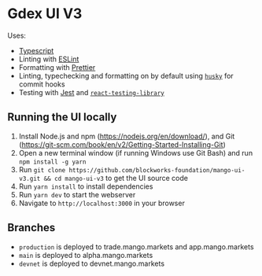 # Gdex UI V3

Uses:

- [Typescript](https://www.typescriptlang.org/)
- Linting with [ESLint](https://eslint.org/)
- Formatting with [Prettier](https://prettier.io/)
- Linting, typechecking and formatting on by default using [`husky`](https://github.com/typicode/husky) for commit hooks
- Testing with [Jest](https://jestjs.io/) and [`react-testing-library`](https://testing-library.com/docs/react-testing-library/intro)

## Running the UI locally

1. Install Node.js and npm (https://nodejs.org/en/download/), and Git (https://git-scm.com/book/en/v2/Getting-Started-Installing-Git)
2. Open a new terminal window (if running Windows use Git Bash) and run `npm install -g yarn`
3. Run `git clone https://github.com/blockworks-foundation/mango-ui-v3.git && cd mango-ui-v3` to get the UI source code
4. Run `yarn install` to install dependencies
5. Run `yarn dev` to start the webserver
6. Navigate to `http://localhost:3000` in your browser

## Branches

- `production` is deployed to trade.mango.markets and app.mango.markets
- `main` is deployed to alpha.mango.markets
- `devnet` is deployed to devnet.mango.markets
